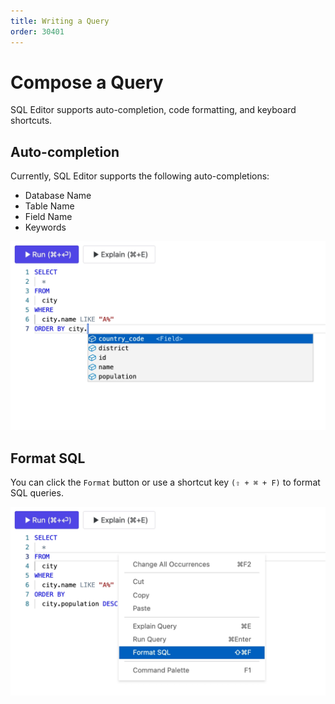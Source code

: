 ```yaml
---
title: Writing a Query
order: 30401
---
```


# Compose a Query

SQL Editor supports auto-completion, code formatting, and keyboard shortcuts.

## Auto-completion

Currently, SQL Editor supports the following auto-completions:

- Database Name
- Table Name
- Field Name
- Keywords

![Autocomplete Suggestions](/static/docs-assets/sql-editor_autocomplete.webp)

## Format SQL

You can click the `Format` button or use a shortcut key `(⇧ + ⌘ + F)` to format SQL queries.

![Format SQL](/static/docs-assets/sql-editor_format-sql.webp)
